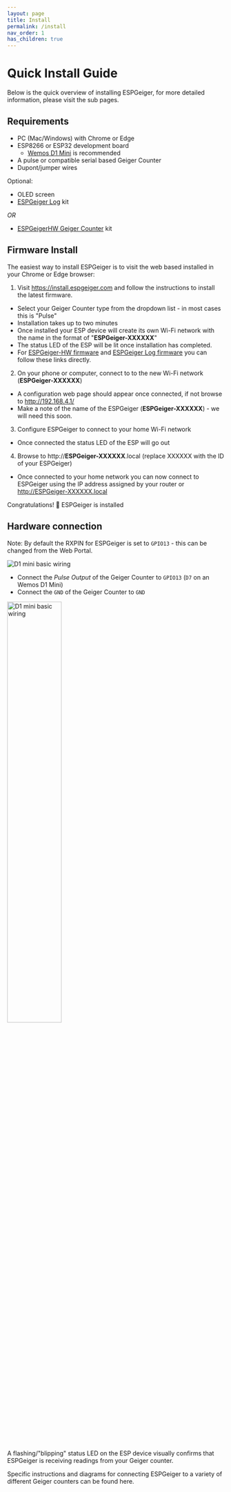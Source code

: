 ```yaml
---
layout: page
title: Install
permalink: /install
nav_order: 1
has_children: true
---
```


# Quick Install Guide

Below is the quick overview of installing ESPGeiger, for more detailed information, please visit the sub pages.

## Requirements

- PC (Mac/Windows) with Chrome or Edge
- ESP8266 or ESP32 development board
  - [Wemos D1 Mini](https://s.click.aliexpress.com/e/_DmfPg5L) is recommended
- A pulse or compatible serial based Geiger Counter
- Dupont/jumper wires

Optional:

- OLED screen
- [ESPGeiger Log](/hardware/espgeigerlog) kit

_OR_

- [ESPGeigerHW Geiger Counter](http://docs.espgeiger.com/hardware/espgeigerhw) kit

## Firmware Install

The easiest way to install ESPGeiger is to visit the web based installed in your Chrome or Edge browser:

1. Visit <https://install.espgeiger.com> and follow the instructions to install the latest firmware.
  - Select your Geiger Counter type from the dropdown list - in most cases this is "Pulse"
  - Installation takes up to two minutes
  - Once installed your ESP device will create its own Wi-Fi network with the name in the format of "**ESPGeiger-XXXXXX**"
  - The status LED of the ESP will be lit once installation has completed.
  - For [ESPGeiger-HW firmware](https://install.espgeiger.com?board=espgeigerhw) and [ESPGeiger Log firmware](https://install.espgeiger.com?board=espgeigerlog) you can follow these links directly.
2. On your phone or computer, connect to to the new Wi-Fi network (**ESPGeiger-XXXXXX**)
  - A configuration web page should appear once connected, if not browse to <http://192.168.4.1/>
  - Make a note of the name of the ESPGeiger (**ESPGeiger-XXXXXX**) - we will need this soon.
3. Configure ESPGeiger to connect to your home Wi-Fi network
  - Once connected the status LED of the ESP will go out
4. Browse to http://**ESPGeiger-XXXXXX**.local (replace XXXXXX with the ID of your ESPGeiger)
  - Once connected to your home network you can now connect to ESPGeiger using the IP address assigned by your router or http://ESPGeiger-XXXXXX.local

Congratulations! 🎉 ESPGeiger is installed

## Hardware connection

Note: By default the RXPIN for ESPGeiger is set to `GPIO13` - this can be changed from the Web Portal.

<img src="/img/D1mini-basicwiring.png" title="D1 mini basic wiring">

- Connect the *Pulse Output* of the Geiger Counter to `GPIO13` (`D7` on an Wemos D1 Mini)
- Connect the `GND` of the Geiger Counter to `GND`

<img src="/img/cajoe-wemosd1.jpg" width="50%" title="D1 mini basic wiring">

A flashing/"blipping" status LED on the ESP device visually confirms that ESPGeiger is receiving readings from your Geiger counter.

Specific instructions and diagrams for connecting ESPGeiger to a variety of different Geiger counters can be found here.